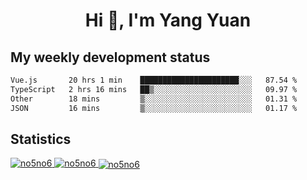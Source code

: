 <h1 align="center">Hi 👋, I'm Yang Yuan</h1>


## My weekly development status
<!--START_SECTION:waka-->

```txt
Vue.js       20 hrs 1 min    ██████████████████████░░░   87.54 %
TypeScript   2 hrs 16 mins   ██▒░░░░░░░░░░░░░░░░░░░░░░   09.97 %
Other        18 mins         ▒░░░░░░░░░░░░░░░░░░░░░░░░   01.31 %
JSON         16 mins         ▒░░░░░░░░░░░░░░░░░░░░░░░░   01.17 %
```

<!--END_SECTION:waka-->

## Statistics
<a href="https://github.com/anuraghazra/github-readme-stats">
  <img src="https://github-readme-stats.vercel.app/api/top-langs/?username=no5no6&theme=dracula" alt="no5no6">
</a>
<a href="https://github.com/anuraghazra/github-readme-stats">
  <img src="https://github-readme-stats.vercel.app/api?username=no5no6&show_icons=true&theme=dracula&line_height=40" alt="no5no6">
</a>
<a href="https://github.com/anuraghazra/github-readme-stats">
  <img align="center" src="https://github-readme-streak-stats.herokuapp.com/?user=no5no6&theme=dracula" alt="no5no6" />
</a>